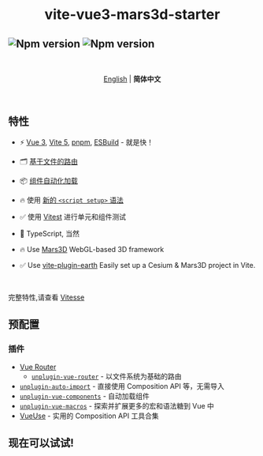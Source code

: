 <h1 align='center'>
vite-vue3-mars3d-starter
</h1>

<h2>
<img alt="Npm version" src="https://img.shields.io/npm/v/mars3d.svg?style=flat&amp;logo=npm&amp;label=mars3d" data-v-ee0caf6c="">

<img alt="Npm version" src="https://img.shields.io/npm/v/mars3d-cesium.svg?style=flat&amp;logo=npm&amp;label=cesium" data-v-ee0caf6c="">
</h2>

<br>

<p align='center'>
<a href="https://github.com/antfu/vitesse-lite/blob/main/README.md">English</a> | <b>简体中文</b>
</p>

<br>

## 特性

- ⚡️ [Vue 3](https://github.com/vuejs/core), [Vite 5](https://github.com/vitejs/vite), [pnpm](https://pnpm.io/), [ESBuild](https://github.com/evanw/esbuild) - 就是快！

- 🗂 [基于文件的路由](./src/pages)

- 📦 [组件自动化加载](./src/components)

- 🔥 使用 [新的 `<script setup>` 语法](https://github.com/vuejs/rfcs/pull/227)

- ✅ 使用 [Vitest](http://vitest.dev/) 进行单元和组件测试

- 🦾 TypeScript, 当然

- 🔥 Use [Mars3D](http://mars3d.cn/) WebGL-based 3D framework

- ✅ Use [vite-plugin-earth](https://www.npmjs.com/package/vite-plugin-earth) Easily set up a Cesium & Mars3D project in Vite.

<br>

完整特性,请查看 [Vitesse](https://github.com/antfu/vitesse)

## 预配置

### 插件

- [Vue Router](https://github.com/vuejs/vue-router)
  - [`unplugin-vue-router`](https://github.com/posva/unplugin-vue-router) - 以文件系统为基础的路由
- [`unplugin-auto-import`](https://github.com/antfu/unplugin-auto-import) - 直接使用 Composition API 等，无需导入
- [`unplugin-vue-components`](https://github.com/antfu/unplugin-vue-components) - 自动加载组件
- [`unplugin-vue-macros`](https://github.com/sxzz/unplugin-vue-macros) - 探索并扩展更多的宏和语法糖到 Vue 中
- [VueUse](https://github.com/antfu/vueuse) - 实用的 Composition API 工具合集

## 现在可以试试!
